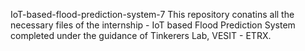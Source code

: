 IoT-based-flood-prediction-system-7
This repository conatins all the necessary files of the internship - IoT based Flood Prediction System completed under the guidance of Tinkerers Lab, VESIT - ETRX.
